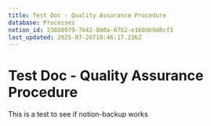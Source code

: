 ```yaml
---
title: Test Doc - Quality Assurance Procedure
database: Processes
notion_id: 23880979-7b42-800a-87b2-e160db9d0cf3
last_updated: 2025-07-26T10:46:17.236Z
---
```


# Test Doc - Quality Assurance Procedure


This is a test to see if notion-backup works

